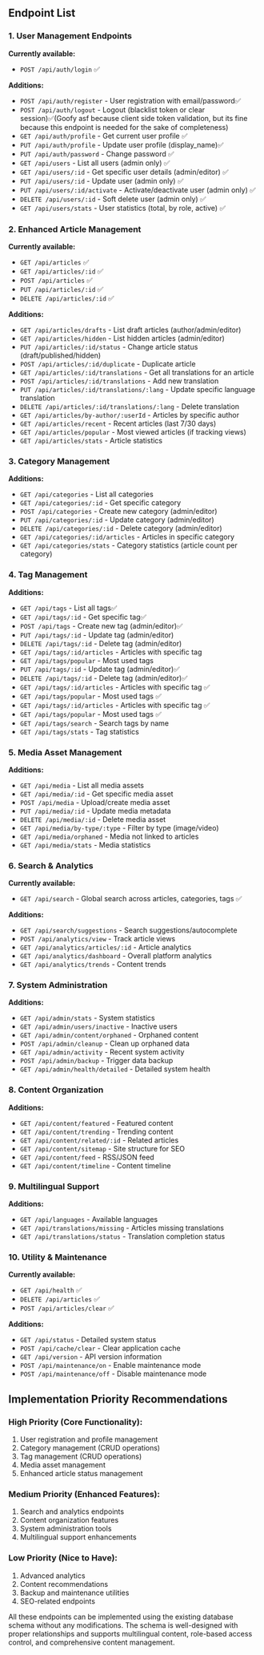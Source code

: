 ## **Endpoint List**

### **1. User Management Endpoints**

**Currently available:**
- `POST /api/auth/login` ✅

**Additions:**
- `POST /api/auth/register` - User registration with email/password✅
- `POST /api/auth/logout` - Logout (blacklist token or clear session)✅(Goofy asf because client side token validation, but its fine because this endpoint is needed for the sake of completeness)
- `GET /api/auth/profile` - Get current user profile ✅
- `PUT /api/auth/profile` - Update user profile (display_name)✅
- `PUT /api/auth/password` - Change password ✅
- `GET /api/users` - List all users (admin only) ✅
- `GET /api/users/:id` - Get specific user details (admin/editor) ✅
- `PUT /api/users/:id` - Update user (admin only) ✅
- `PUT /api/users/:id/activate` - Activate/deactivate user (admin only) ✅
- `DELETE /api/users/:id` - Soft delete user (admin only) ✅
- `GET /api/users/stats` - User statistics (total, by role, active) ✅

### **2. Enhanced Article Management**

**Currently available:**
- `GET /api/articles` ✅
- `GET /api/articles/:id` ✅
- `POST /api/articles` ✅
- `PUT /api/articles/:id` ✅
- `DELETE /api/articles/:id` ✅

**Additions:**
- `GET /api/articles/drafts` - List draft articles (author/admin/editor)
- `GET /api/articles/hidden` - List hidden articles (admin/editor)
- `PUT /api/articles/:id/status` - Change article status (draft/published/hidden)
- `POST /api/articles/:id/duplicate` - Duplicate article
- `GET /api/articles/:id/translations` - Get all translations for an article
- `POST /api/articles/:id/translations` - Add new translation
- `PUT /api/articles/:id/translations/:lang` - Update specific language translation
- `DELETE /api/articles/:id/translations/:lang` - Delete translation
- `GET /api/articles/by-author/:userId` - Articles by specific author
- `GET /api/articles/recent` - Recent articles (last 7/30 days)
- `GET /api/articles/popular` - Most viewed articles (if tracking views)
- `GET /api/articles/stats` - Article statistics

### **3. Category Management**

**Additions:**
- `GET /api/categories` - List all categories
- `GET /api/categories/:id` - Get specific category
- `POST /api/categories` - Create new category (admin/editor)
- `PUT /api/categories/:id` - Update category (admin/editor)
- `DELETE /api/categories/:id` - Delete category (admin/editor)
- `GET /api/categories/:id/articles` - Articles in specific category
- `GET /api/categories/stats` - Category statistics (article count per category)

### **4. Tag Management**

**Additions:**
- `GET /api/tags` - List all tags✅
- `GET /api/tags/:id` - Get specific tag✅
- `POST /api/tags` - Create new tag (admin/editor)✅
- `PUT /api/tags/:id` - Update tag (admin/editor)
- `DELETE /api/tags/:id` - Delete tag (admin/editor)
- `GET /api/tags/:id/articles` - Articles with specific tag
- `GET /api/tags/popular` - Most used tags
- `PUT /api/tags/:id` - Update tag (admin/editor)✅
- `DELETE /api/tags/:id` - Delete tag (admin/editor)✅
- `GET /api/tags/:id/articles` - Articles with specific tag ✅
- `GET /api/tags/popular` - Most used tags ✅
- `GET /api/tags/:id/articles` - Articles with specific tag ✅
- `GET /api/tags/popular` - Most used tags ✅
- `GET /api/tags/search` - Search tags by name
- `GET /api/tags/stats` - Tag statistics

### **5. Media Asset Management**

**Additions:**
- `GET /api/media` - List all media assets
- `GET /api/media/:id` - Get specific media asset
- `POST /api/media` - Upload/create media asset
- `PUT /api/media/:id` - Update media metadata
- `DELETE /api/media/:id` - Delete media asset
- `GET /api/media/by-type/:type` - Filter by type (image/video)
- `GET /api/media/orphaned` - Media not linked to articles
- `GET /api/media/stats` - Media statistics

### **6. Search & Analytics**

**Currently available:**
 - `GET /api/search` - Global search across articles, categories, tags ✅
 
 **Additions:**
- `GET /api/search/suggestions` - Search suggestions/autocomplete
- `POST /api/analytics/view` - Track article views
- `GET /api/analytics/articles/:id` - Article analytics
- `GET /api/analytics/dashboard` - Overall platform analytics
- `GET /api/analytics/trends` - Content trends

### **7. System Administration**

**Additions:**
- `GET /api/admin/stats` - System statistics
- `GET /api/admin/users/inactive` - Inactive users
- `GET /api/admin/content/orphaned` - Orphaned content
- `POST /api/admin/cleanup` - Clean up orphaned data
- `GET /api/admin/activity` - Recent system activity
- `POST /api/admin/backup` - Trigger data backup
- `GET /api/admin/health/detailed` - Detailed system health

### **8. Content Organization**

**Additions:**
- `GET /api/content/featured` - Featured content
- `GET /api/content/trending` - Trending content
- `GET /api/content/related/:id` - Related articles
- `GET /api/content/sitemap` - Site structure for SEO
- `GET /api/content/feed` - RSS/JSON feed
- `GET /api/content/timeline` - Content timeline

### **9. Multilingual Support**

**Additions:**
- `GET /api/languages` - Available languages
- `GET /api/translations/missing` - Articles missing translations
- `GET /api/translations/status` - Translation completion status

### **10. Utility & Maintenance**

**Currently available:**
- `GET /api/health` ✅
- `DELETE /api/articles` ✅
- `POST /api/articles/clear` ✅

**Additions:**
- `GET /api/status` - Detailed system status
- `POST /api/cache/clear` - Clear application cache
- `GET /api/version` - API version information
- `POST /api/maintenance/on` - Enable maintenance mode
- `POST /api/maintenance/off` - Disable maintenance mode

## **Implementation Priority Recommendations**

### **High Priority (Core Functionality):**
1. User registration and profile management
2. Category management (CRUD operations)
3. Tag management (CRUD operations)
4. Media asset management
5. Enhanced article status management

### **Medium Priority (Enhanced Features):**
1. Search and analytics endpoints
2. Content organization features
3. System administration tools
4. Multilingual support enhancements

### **Low Priority (Nice to Have):**
1. Advanced analytics
2. Content recommendations
3. Backup and maintenance utilities
4. SEO-related endpoints

All these endpoints can be implemented using the existing database schema without any modifications. The schema is well-designed with proper relationships and supports multilingual content, role-based access control, and comprehensive content management.

